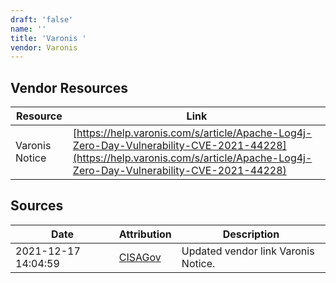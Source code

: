 ```yaml
---
draft: 'false'
name: ''
title: 'Varonis '
vendor: Varonis
---
```


## Vendor Resources
| Resource | Link |
| --- | --- |
| Varonis Notice | [https://help.varonis.com/s/article/Apache-Log4j-Zero-Day-Vulnerability-CVE-2021-44228](https://help.varonis.com/s/article/Apache-Log4j-Zero-Day-Vulnerability-CVE-2021-44228) |



## Sources
| Date | Attribution | Description |
| --- | --- | --- |
| 2021-12-17 14:04:59 | [CISAGov](https://raw.githubusercontent.com/cisagov/log4j-affected-db/develop/README.md) | Updated vendor link Varonis Notice.  |
